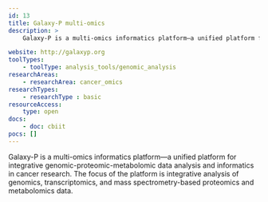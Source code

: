 ```yaml
---
id: 13
title: Galaxy-P multi-omics
description: >
    Galaxy-P is a multi-omics informatics platform—a unified platform for integrative genomic-proteomic-metabolomic data analysis and informatics in cancer research. 

website: http://galaxyp.org
toolTypes:
    - toolType: analysis_tools/genomic_analysis
researchAreas:
    - researchArea: cancer_omics
researchTypes:
    - researchType : basic
resourceAccess:
    type: open
docs:
    - doc: cbiit
pocs: []        
---
```

Galaxy-P is a multi-omics informatics platform—a unified platform for integrative genomic-proteomic-metabolomic data analysis and informatics in cancer research. The focus of the platform is integrative analysis of genomics, transcriptomics, and mass spectrometry-based proteomics and metabolomics data.
